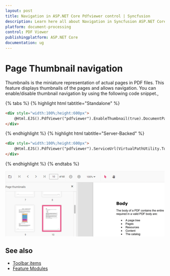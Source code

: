 ```yaml
---
layout: post
title: Navigation in ASP.NET Core Pdfviewer control | Syncfusion
description: Learn here all about Navigation in Syncfusion ASP.NET Core Pdfviewer control of Syncfusion Essential JS 2 and more.
platform: document-processing
control: PDF Viewer
publishingplatform: ASP.NET Core
documentation: ug
---
```


# Page Thumbnail navigation

Thumbnails is the miniature representation of actual pages in PDF files. This feature displays thumbnails of the pages and allows navigation.
You can enable/disable thumbnail navigation by using the following code snippet.,

{% tabs %}
{% highlight html tabtitle="Standalone" %}
```html
<div style="width:100%;height:600px">
    @Html.EJS().PdfViewer("pdfviewer").EnableThumbnail(true).DocumentPath("https://cdn.syncfusion.com/content/pdf/hive-succinctly.pdf").Render()
</div>
```
{% endhighlight %}
{% highlight html tabtitle="Server-Backed" %}
```html
<div style="width:100%;height:600px">
    @Html.EJS().PdfViewer("pdfviewer").ServiceUrl(VirtualPathUtility.ToAbsolute("~/api/PdfViewer/")).EnableThumbnail(true).DocumentPath("https://cdn.syncfusion.com/content/pdf/hive-succinctly.pdf").Render()
</div>
```
{% endhighlight %}
{% endtabs %}

![Alt text](../images/thumbnail.png)

## See also

* [Toolbar items](../toolbar-customization/)
* [Feature Modules](../feature-module.md)